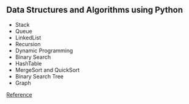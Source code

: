 Data Structures and Algorithms using Python
-----------------------------------------------

- Stack
- Queue
- LinkedList
- Recursion
- Dynamic Programming
- Binary Search
- HashTable
- MergeSort and QuickSort
- Binary Search Tree
- Graph

[Reference](http://interactivepython.org/runestone/static/pythonds/index.html)

